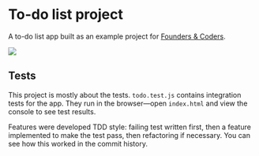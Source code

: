 # To-do list project

A to-do list app built as an example project for [Founders & Coders](https://founders-and-coders.gitbook.io/coursebook/week-3/project).

![](https://user-images.githubusercontent.com/9408641/76556851-3c6cfd80-6492-11ea-8b02-f339aec0b82e.gif)

## Tests

This project is mostly about the tests. `todo.test.js` contains integration tests for the app. They run in the browser—open `index.html` and view the console to see test results.

Features were developed TDD style: failing test written first, then a feature implemented to make the test pass, then refactoring if necessary. You can see how this worked in the commit history.
